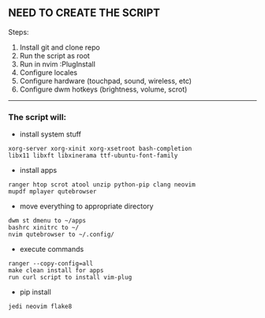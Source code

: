 ## NEED TO CREATE THE SCRIPT

Steps:

1. Install git and clone repo
2. Run the script as root
3. Run in nvim :PlugInstall
4. Configure locales
5. Configure hardware (touchpad, sound, wireless, etc)
6. Configure dwm hotkeys (brightness, volume, scrot)

---

### The script will:

* install system stuff

```
xorg-server xorg-xinit xorg-xsetroot bash-completion
libx11 libxft libxinerama ttf-ubuntu-font-family
```

* install apps

```
ranger htop scrot atool unzip python-pip clang neovim
mupdf mplayer qutebrowser
```

* move everything to appropriate directory

```
dwm st dmenu to ~/apps
bashrc xinitrc to ~/
nvim qutebrowser to ~/.config/
```

* execute commands

```
ranger --copy-config=all
make clean install for apps
run curl script to install vim-plug
```

* pip install

```
jedi neovim flake8
```
